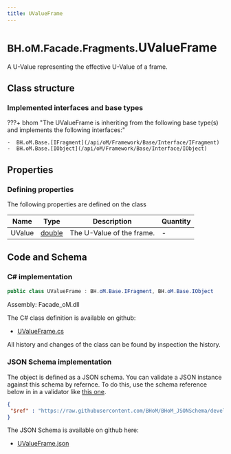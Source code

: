 ```yaml
---
title: UValueFrame
---
```


# <small>BH.oM.Facade.Fragments.</small>**UValueFrame**

A U-Value representing the effective U-Value of a frame.

## Class structure

### Implemented interfaces and base types

???+ bhom "The UValueFrame is inheriting from the following base type(s) and implements the following interfaces:"

    -  BH.oM.Base.[IFragment](/api/oM/Framework/Base/Interface/IFragment)
    -  BH.oM.Base.[IObject](/api/oM/Framework/Base/Interface/IObject)


## Properties



### Defining properties

The following properties are defined on the class

| Name             | Type             | Description      | Quantity         |
|------------------|------------------|------------------|------------------|
| UValue | [double](https://learn.microsoft.com/en-us/dotnet/api/System.Double?view=netstandard-2.0) | The U-Value of the frame. | - |


## Code and Schema

### C# implementation

``` C# title="C#"
public class UValueFrame : BH.oM.Base.IFragment, BH.oM.Base.IObject
```

Assembly: Facade_oM.dll

The C# class definition is available on github:

- [UValueFrame.cs](https://github.com/BHoM/BHoM/blob/develop/Facade_oM/Fragments\UValueFrame.cs)

All history and changes of the class can be found by inspection the history.
### JSON Schema implementation

The object is defined as a JSON schema. You can validate a JSON instance against this schema by refernce. To do this, use the schema reference below in in a validator like [this one](https://www.jsonschemavalidator.net/).

``` json title="JSON Schema"
{
 "$ref" : "https://raw.githubusercontent.com/BHoM/BHoM_JSONSchema/develop/Facade_oM/Fragments/UValueFrame.json"
}
```

The JSON Schema is available on github here:

- [UValueFrame.json](https://github.com/BHoM/BHoM_JSONSchema/blob/develop/Facade_oM/Fragments/UValueFrame.json)
